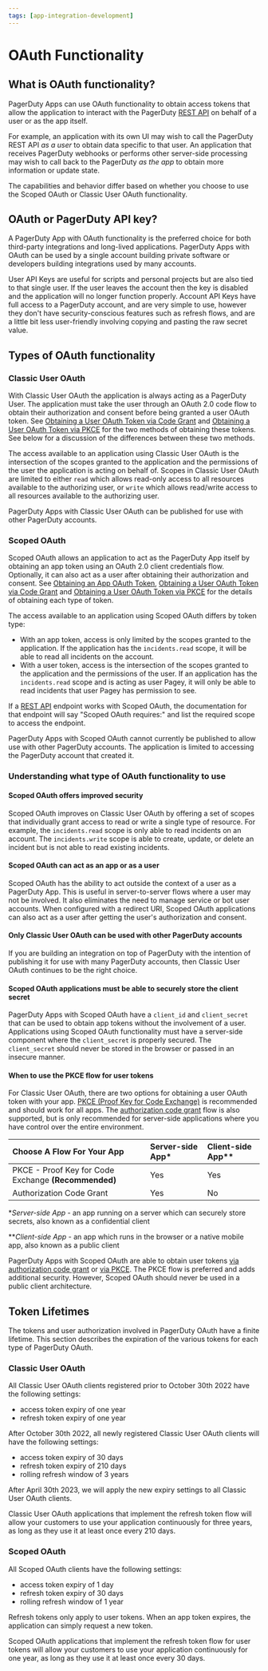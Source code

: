 ```yaml
---
tags: [app-integration-development]
---
```


# OAuth Functionality

## What is OAuth functionality?

PagerDuty Apps can use OAuth functionality to obtain access tokens that allow the application to interact with the PagerDuty [REST API](/api-reference/) on behalf of a user or as the app itself.

For example, an application with its own UI may wish to call the PagerDuty REST API _as a user_ to obtain data specific to that user. An application that receives PagerDuty webhooks or performs other server-side processing may wish to call back to the PagerDuty _as the app_ to obtain more information or update state.

The capabilities and behavior differ based on whether you choose to use the Scoped OAuth or Classic User OAuth functionality.

## OAuth or PagerDuty API key?
A PagerDuty App with OAuth functionality is the preferred choice for both third-party integrations and long-lived applications. PagerDuty Apps with OAuth can be used by a single account building private software or developers building integrations used by many accounts.

User API Keys are useful for scripts and personal projects but are also tied to that single user. If the user leaves the account then the key is disabled and the application will no longer function properly. Account API Keys have full access to a PagerDuty account, and are very simple to use, however they don't have security-conscious features such as refresh flows, and are a little bit less user-friendly involving copying and pasting the raw secret value.

## Types of OAuth functionality

### Classic User OAuth

With Classic User OAuth the application is always acting as a PagerDuty User. The application must take the user through an OAuth 2.0 code flow to obtain their authorization and consent before being granted a user OAuth token. See [Obtaining a User OAuth Token via Code Grant](09-User-OAuth-Token-Code-Grant.md) and [Obtaining a User OAuth Token via PKCE](10-User-OAuth-Token-PKCE.md) for the two methods of obtaining these tokens. See below for a discussion of the differences between these two methods.

The access available to an application using Classic User OAuth is the intersection of the scopes granted to the application and the permissions of the user the application is acting on behalf of. Scopes in Classic User OAuth are limited to either `read` which allows read-only access to all resources available to the authorizing user, or `write` which allows read/write access to all resources available to the authorizing user.

PagerDuty Apps with Classic User OAuth can be published for use with other PagerDuty accounts.

### Scoped OAuth

Scoped OAuth allows an application to act as the PagerDuty App itself by obtaining an app token using an OAuth 2.0 client credentials flow. Optionally, it can also act as a user after obtaining their authorization and consent. See [Obtaining an App OAuth Token](12-App-OAuth-Token.md), [Obtaining a User OAuth Token via Code Grant](09-User-OAuth-Token-Code-Grant.md) and [Obtaining a User OAuth Token via PKCE](10-User-OAuth-Token-PKCE.md) for the details of obtaining each type of token.

The access available to an application using Scoped OAuth differs by token type:
* With an app token, access is only limited by the scopes granted to the application. If the application has the `incidents.read` scope, it will be able to read all incidents on the account.
* With a user token, access is the intersection of the scopes granted to the application and the permissions of the user. If an application has the `incidents.read` scope and is acting as user Pagey, it will only be able to read incidents that user Pagey has permission to see.

If a [REST API](/api-reference/) endpoint works with Scoped OAuth, the documentation for that endpoint will say "Scoped OAuth requires:" and list the required scope to access the endpoint.

PagerDuty Apps with Scoped OAuth cannot currently be published to allow use with other PagerDuty accounts. The application is limited to accessing the PagerDuty account that created it.

### Understanding what type of OAuth functionality to use

#### Scoped OAuth offers improved security
Scoped OAuth improves on Classic User OAuth by offering a set of scopes that individually grant access to read or write a single type of resource. For example, the `incidents.read` scope is only able to read incidents on an account. The `incidents.write` scope is able to create, update, or delete an incident but is not able to read existing incidents.

#### Scoped OAuth can act as an app or as a user
Scoped OAuth has the ability to act outside the context of a user as a PagerDuty App. This is useful in server-to-server flows where a user may not be involved. It also eliminates the need to manage service or bot user accounts. When configured with a redirect URI, Scoped OAuth applications can also act as a user after getting the user's authorization and consent.

#### Only Classic User OAuth can be used with other PagerDuty accounts
If you are building an integration on top of PagerDuty with the intention of publishing it for use with many PagerDuty accounts, then Classic User OAuth continues to be the right choice.

#### Scoped OAuth applications must be able to securely store the client secret
PagerDuty Apps with Scoped OAuth have a `client_id` and `client_secret` that can be used to obtain app tokens without the involvement of a user. Applications using Scoped OAuth functionality must have a server-side component where the `client_secret` is properly secured. The `client_secret` should never be stored in the browser or passed in an insecure manner.

#### When to use the PKCE flow for user tokens
For Classic User OAuth, there are two options for obtaining a user OAuth token with your app. [PKCE (Proof Key for Code Exchange)](12-App-OAuth-Token.md) is recommended and should work for all apps. The [authorization code grant](09-User-OAuth-Token-Code-Grant.md) flow is also supported, but is only recommended for server-side applications where you have control over the entire environment.


| Choose A Flow For Your App   |      Server-side App*      |  Client-side App** |
|:---------------------------------------------------------------------------------------|:-----|:----|
| PKCE - Proof Key for Code Exchange **(Recommended)** |  Yes | Yes |
| Authorization Code Grant |  Yes | No  |

**Server-side App* - an app running on a server which can securely store secrets, also known as a confidential client

***Client-side App* - an app which runs in the browser or a native mobile app, also known as a public client

PagerDuty Apps with Scoped OAuth are able to obtain user tokens [via authorization code grant](09-User-OAuth-Token-Code-Grant.md) or [via PKCE](10-User-OAuth-Token-PKCE.md). The PKCE flow is preferred and adds additional security. However, Scoped OAuth should never be used in a public client architecture.

## Token Lifetimes
The tokens and user authorization involved in PagerDuty OAuth have a finite lifetime. This section describes the expiration of the various tokens for each type of PagerDuty OAuth.

### Classic User OAuth
All Classic User OAuth clients registered prior to October 30th 2022 have the following settings:

 - access token expiry of one year
 - refresh token expiry of one year

After October 30th 2022, all newly registered Classic User OAuth clients will have the following settings:

 - access token expiry of 30 days
 - refresh token expiry of 210 days
 - rolling refresh window of 3 years

After April 30th 2023, we will apply the new expiry settings to all Classic User OAuth clients.

Classic User OAuth applications that implement the refresh token flow will allow your customers to use your application continuously for three years, as long as
they use it at least once every 210 days.

### Scoped OAuth
All Scoped OAuth clients have the following settings:

 - access token expiry of 1 day
 - refresh token expiry of 30 days
 - rolling refresh window of 1 year

Refresh tokens only apply to user tokens. When an app token expires, the application can simply request a new token.

Scoped OAuth applications that implement the refresh token flow for user tokens will allow your customers to use your application continuously for one year, as long as they use it at least once every 30 days.

